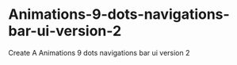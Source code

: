 # Animations-9-dots-navigations-bar-ui-version-2
Create A Animations 9 dots navigations bar ui version 2
